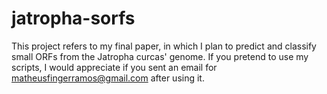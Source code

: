 # jatropha-sorfs

This project refers to my final paper, in which I plan to predict and classify small ORFs from the Jatropha curcas' genome. If you pretend to use my scripts, I would appreciate if you sent an email for matheusfingerramos@gmail.com after using it.

